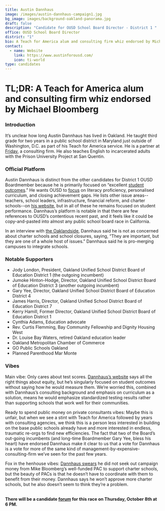 ```yaml
---
title: Austin Dannhaus
image: /images/austin-dannhaus-campaign1.jpg
bg_image: images/background-oakland-panorama.jpg
draft: false
description: "Candidate for OUSD School Board Director - District 1 "
office: OUSD School Board Director
district: "1"
bio: A Teach for America alum and consulting firm whiz endorsed by Michael Bloomberg
contact:
  - name: Website
    link: https://www.austinforousd.com/
    icon: ti-world
type: candidates
---
```

# TL;DR: A Teach for America alum and consulting firm whiz endorsed by Michael Bloomberg 

### Introduction

It’s unclear how long Austin Dannhaus has lived in Oakland. He taught third grade for two years in a public school district in Maryland just outside of Washington, D.C. as part of his Teach for America service. He is a partner at [Friday](http://www.fridayconsultingsf.com/), a consulting firm. He also teaches English to incarcerated adults with the Prison University Project at San Quentin.

### Official Platform

Austin Dannhaus is distinct from the other candidates for District 1 OUSD Boardmember because he is primarily focused on “excellent [student outcomes](https://www.austinforousd.com/).” He wants OUSD to [focus](https://www.austinforousd.com/priorities) on literacy proficiency, personalised curriculum, and closing achievement gaps. He lists other issue areas--teachers, school leaders, infrastructure, financial reform, and charter schools--on [his website](https://www.austinforousd.com/priorities), but in all of these he remains focused on student performance. Dannhaus’s platform is notable in that there are few references to OUSD’s contentious recent past, and it feels like it could be copy-and-pasted into almost any public school board race in California.

In an interview with [the Oaklandside](https://oaklandside.org/2020/09/03/ousd-school-board-election-district-1-candidates-prioritize-budget-issues/), Dannhaus said he is not as concerned about charter schools and school closures, saying, “They are important, but they are one of a whole host of issues.” Dannhaus said he is pro-merging campuses to integrate schools.

### Notable Supporters

* Jody London, President, Oakland Unified School District Board of Education District 1 (the outgoing incumbent)
* Jumoke Hinton-Hodge, Director, Oakland Unified School District Board of Education District 3 (another outgoing incumbent)
* Gary Yee, Director, Oakland Unified School District Board of Education District 4
* James Harris, Director, Oakland Unified School District Board of Education District 7
* Kerry Hamill, Former Director, Oakland Unified School District Board of Education District 1
* Cynthia Adams, Education advocate
* Rev. Curtis Flemming, Bay Community Fellowship and Dignity Housing West
* Dr. Louise Bay Waters, retired Oakland education leader
* Oakland Metropolitan Chamber of Commerce
* GO Public Schools Oakland
* Planned Parenthood Mar Monte

### Vibes

Main vibe: Only cares about test scores. [Dannhaus’s website](https://www.austinforousd.com/priorities) says all the right things about equity, but he’s singularly focused on student outcomes without saying how he would measure them. We’re worried this, combined with Dannhaus’s consulting background and emphasis on curriculum as a solution, means he would emphasize standardized testing results rather than supporting schools that work well for their communities.

Ready to spend public money on private consultants vibes: Maybe this is unfair, but when we see a stint with Teach for America followed by years with consulting agencies, we think this is a person less interested in building on the base public schools already have and more interested in endless, traumatic re-orgs to find new efficiencies. The fact that two of the Board’s out-going incumbents (and long-time Boardmember Gary Yee, bless his heart) have endorsed Dannhaus make it clear to us that a vote for Dannhaus is a vote for more of the same kind of management-by-expensive-consulting-firm we’ve seen for the past few years.

Fox in the henhouse vibes: [Dannhaus swears](https://oaklandside.org/2020/09/03/ousd-school-board-election-district-1-candidates-prioritize-budget-issues/) he did not seek out campaign money from Mike Bloomberg’s well-funded PAC to support charter schools, but the beauty of PACs is that he doesn’t have to coordinate with them to benefit from their money. Dannhaus says he won’t approve more charter schools, but he also doesn’t seem to think they’re a problem.

**\
There will be a candidate [forum](https://my.lwv.org/california/oakland/candidate-forums-info-november-2020) for this race on Thursday, October 8th at 6 PM.**